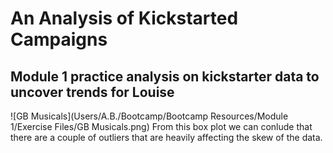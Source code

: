 # An Analysis of Kickstarted Campaigns
## Module 1 practice analysis on kickstarter data to uncover trends for Louise
![GB Musicals](Users/A.B./Bootcamp/Bootcamp Resources/Module 1/Exercise Files/GB Musicals.png)
From this box plot we can conlude that there are a couple of outliers that are heavily affecting the skew of the data. 
